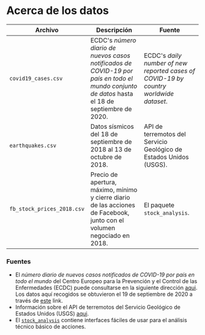 # Acerca de los datos

| Archivo | Descripción | Fuente |
| --- | --- | --- |
| `covid19_cases.csv` | ECDC's *número diario de nuevos casos notificados de COVID-19 por país en todo el mundo conjunto de datos* hasta el 18 de septiembre de 2020. | ECDC's *daily number of new reported cases of COVID-19 by country worldwide dataset*. |
| `earthquakes.csv` | Datos sísmicos del 18 de septiembre de 2018 al 13 de octubre de 2018. |  API de terremotos del Servicio Geológico de Estados Unidos (USGS). |
| `fb_stock_prices_2018.csv` | Precio de apertura, máximo, mínimo y cierre diario de las acciones de Facebook, junto con el volumen negociado en 2018. | El paquete `stock_analysis`. |

### Fuentes
- El *número diario de nuevos casos notificados de COVID-19 por país en todo el mundo* del Centro Europeo para la Prevención y el Control de las Enfermedades (ECDC) puede consultarse en la siguiente dirección [aqui](https://www.ecdc.europa.eu/en/publications-data/download-todays-data-geographic-distribution-covid-19-cases-worldwide). Los datos aquí recogidos se obtuvieron el 19 de septiembre de 2020 a través de [este](https://opendata.ecdc.europa.eu/covid19/casedistribution/csv) link.
- Información sobre el API de terremotos del Servicio Geológico de Estados Unidos (USGS) [aqui](https://earthquake.usgs.gov/fdsnws/event/1/).
- El [`stock_analysis`](https://github.com/stefmolin/stock-analysis) contiene interfaces fáciles de usar para el análisis técnico básico de acciones.
